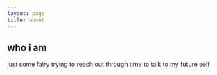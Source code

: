 ```yaml
---
layout: page
title: about
---
```


## who i am

just some fairy trying to reach out through time to talk to my future self
